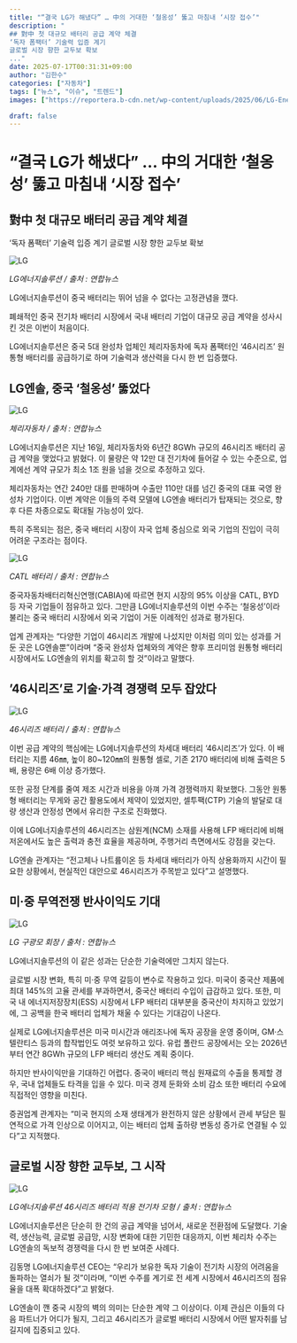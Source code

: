 ```yaml
---
title: "“결국 LG가 해냈다” … 中의 거대한 ‘철옹성’ 뚫고 마침내 ‘시장 접수’"
description: "
## 對中 첫 대규모 배터리 공급 계약 체결
‘독자 폼팩터’ 기술력 입증 계기
글로벌 시장 향한 교두보 확보
..."
date: 2025-07-17T00:31:31+09:00
author: "김한수"
categories: ["자동차"]
tags: ["뉴스", "이슈", "트렌드"]
images: ["https://reportera.b-cdn.net/wp-content/uploads/2025/06/LG-Energy-Solution-to-provide-batteries-to-Chinese-cars-1024x576.jpg"]

draft: false
---
```


# “결국 LG가 해냈다” … 中의 거대한 ‘철옹성’ 뚫고 마침내 ‘시장 접수’


## 對中 첫 대규모 배터리 공급 계약 체결
‘독자 폼팩터’ 기술력 입증 계기
글로벌 시장 향한 교두보 확보


![LG](https://reportera.b-cdn.net/wp-content/uploads/2025/06/LG-Energy-Solution-to-provide-batteries-to-Chinese-cars-1024x576.jpg)

*LG에너지솔루션 / 출처 : 연합뉴스*

LG에너지솔루션이 중국 배터리는 뛰어 넘을 수 없다는 고정관념을 깼다.

폐쇄적인 중국 전기차 배터리 시장에서 국내 배터리 기업이 대규모 공급 계약을 성사시킨 것은 이번이 처음이다.

LG에너지솔루션은 중국 5대 완성차 업체인 체리자동차에 독자 폼팩터인 ‘46시리즈’ 원통형 배터리를 공급하기로 하며 기술력과 생산력을 다시 한 번 입증했다.


## LG엔솔, 중국 ‘철옹성’ 뚫었다


![LG](https://reportera.b-cdn.net/wp-content/uploads/2025/06/LG-Energy-Solution-to-provide-batteries-to-Chinese-cars-1-1024x576.jpg)

*체리자동차 / 출처 : 연합뉴스*

LG에너지솔루션은 지난 16일, 체리자동차와 6년간 8GWh 규모의 46시리즈 배터리 공급 계약을 맺었다고 밝혔다. 이 물량은 약 12만 대 전기차에 들어갈 수 있는 수준으로, 업계에선 계약 규모가 최소 1조 원을 넘을 것으로 추정하고 있다.

체리자동차는 연간 240만 대를 판매하며 수출만 110만 대를 넘긴 중국의 대표 국영 완성차 기업이다. 이번 계약은 이들의 주력 모델에 LG엔솔 배터리가 탑재되는 것으로, 향후 다른 차종으로도 확대될 가능성이 있다.

특히 주목되는 점은, 중국 배터리 시장이 자국 업체 중심으로 외국 기업의 진입이 극히 어려운 구조라는 점이다.

![LG](https://reportera.b-cdn.net/wp-content/uploads/2025/06/LG-Energy-Solution-to-provide-batteries-to-Chinese-cars-2-1024x576.jpg)

*CATL 배터리 / 출처 : 연합뉴스*

중국자동차배터리혁신연맹(CABIA)에 따르면 현지 시장의 95% 이상을 CATL, BYD 등 자국 기업들이 점유하고 있다. 그만큼 LG에너지솔루션의 이번 수주는 ‘철옹성’이라 불리는 중국 배터리 시장에서 외국 기업이 거둔 이례적인 성과로 평가된다.

업계 관계자는 “다양한 기업이 46시리즈 개발에 나섰지만 이처럼 의미 있는 성과를 거둔 곳은 LG엔솔뿐”이라며 “중국 완성차 업체와의 계약은 향후 프리미엄 원통형 배터리 시장에서도 LG엔솔의 위치를 확고히 할 것”이라고 말했다.


## ’46시리즈’로 기술·가격 경쟁력 모두 잡았다


![LG](https://reportera.b-cdn.net/wp-content/uploads/2025/06/LG-Energy-Solution-to-provide-batteries-to-Chinese-cars-3-1024x576.jpg)

*46시리즈 배터리 / 출처 : 연합뉴스*

이번 공급 계약의 핵심에는 LG에너지솔루션의 차세대 배터리 ‘46시리즈’가 있다. 이 배터리는 지름 46㎜, 높이 80~120㎜의 원통형 셀로, 기존 2170 배터리에 비해 출력은 5배, 용량은 6배 이상 증가했다.

또한 공정 단계를 줄여 제조 시간과 비용을 아껴 가격 경쟁력까지 확보했다. 그동안 원통형 배터리는 무게와 공간 활용도에서 제약이 있었지만, 셀투팩(CTP) 기술의 발달로 대량 생산과 안정성 면에서 유리한 구조로 진화했다.

이에 LG에너지솔루션의 46시리즈는 삼원계(NCM) 소재를 사용해 LFP 배터리에 비해 저온에서도 높은 출력과 충전 효율을 제공하며, 주행거리 측면에서도 강점을 갖는다.

LG엔솔 관계자는 “전고체나 나트륨이온 등 차세대 배터리가 아직 상용화까지 시간이 필요한 상황에서, 현실적인 대안으로 46시리즈가 주목받고 있다”고 설명했다.


## 미·중 무역전쟁 반사이익도 기대


![LG](https://reportera.b-cdn.net/wp-content/uploads/2025/06/LG-Energy-Solution-to-provide-batteries-to-Chinese-cars-4-1024x576.jpg)

*LG 구광모 회장 / 출처 : 연합뉴스*

LG에너지솔루션의 이 같은 성과는 단순한 기술력에만 그치지 않는다.

글로벌 시장 변화, 특히 미·중 무역 갈등이 변수로 작용하고 있다. 미국이 중국산 제품에 최대 145%의 고율 관세를 부과하면서, 중국산 배터리 수입이 급감하고 있다. 또한, 미국 내 에너지저장장치(ESS) 시장에서 LFP 배터리 대부분을 중국산이 차지하고 있었기에, 그 공백을 한국 배터리 업체가 채울 수 있다는 기대감이 나온다.

실제로 LG에너지솔루션은 미국 미시간과 애리조나에 독자 공장을 운영 중이며, GM·스텔란티스 등과의 합작법인도 여럿 보유하고 있다. 유럽 폴란드 공장에서는 오는 2026년부터 연간 8GWh 규모의 LFP 배터리 생산도 계획 중이다.

하지만 반사이익만을 기대하긴 어렵다. 중국이 배터리 핵심 원재료의 수출을 통제할 경우, 국내 업체들도 타격을 입을 수 있다. 미국 경제 둔화와 소비 감소 또한 배터리 수요에 직접적인 영향을 미친다.

증권업계 관계자는 “미국 현지의 소재 생태계가 완전하지 않은 상황에서 관세 부담은 필연적으로 가격 인상으로 이어지고, 이는 배터리 업체 출하량 변동성 증가로 연결될 수 있다”고 지적했다.


## 글로벌 시장 향한 교두보, 그 시작


![LG](https://reportera.b-cdn.net/wp-content/uploads/2025/06/LG-Energy-Solution-to-provide-batteries-to-Chinese-cars-5-1024x576.jpg)

*LG에너지솔루션 46시리즈 배터리 적용 전기차 모형 / 출처 : 연합뉴스*

LG에너지솔루션은 단순히 한 건의 공급 계약을 넘어서, 새로운 전환점에 도달했다. 기술력, 생산능력, 글로벌 공급망, 시장 변화에 대한 기민한 대응까지, 이번 체리차 수주는 LG엔솔의 독보적 경쟁력을 다시 한 번 보여준 사례다.

김동명 LG에너지솔루션 CEO는 “우리가 보유한 독자 기술이 전기차 시장의 어려움을 돌파하는 열쇠가 될 것”이라며, “이번 수주를 계기로 전 세계 시장에서 46시리즈의 점유율을 대폭 확대하겠다”고 밝혔다.

LG엔솔이 깬 중국 시장의 벽의 의미는 단순한 계약 그 이상이다. 이제 관심은 이들의 다음 파트너가 어디가 될지, 그리고 46시리즈가 글로벌 배터리 시장에서 어떤 발자취를 남길지에 집중되고 있다.
